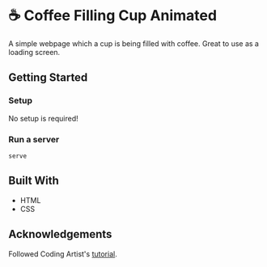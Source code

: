 # ☕ Coffee Filling Cup Animated

A simple webpage which a cup is being filled with coffee. Great to use as a loading screen.

## Getting Started
### Setup

No setup is required! 

### Run a server
```
serve
```

## Built With
- HTML
- CSS

## Acknowledgements
Followed Coding Artist's [tutorial](https://www.youtube.com/watch?v=TzjRcwKuXQs). 
